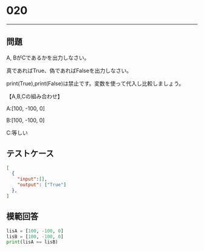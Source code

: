 
# 020

---

## 問題

A, BがCであるかを出力しなさい。

真であればTrue、偽であればFalseを出力しなさい。

print(True),print(False)は禁止です。変数を使って代入し比較しましょう。

【A,B,Cの組み合わせ】

A:[100, -100, 0]

B:[100, -100, 0]

C:等しい

## テストケース


```json
[
  {
    "input":[],
    "output": ["True"]
  },
]
```

## 模範回答

```python
lisA = [100, -100, 0]
lisB = [100, -100, 0]
print(lisA == lisB)
```

